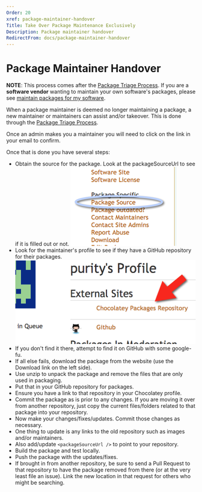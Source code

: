 ```yaml
---
Order: 20
xref: package-maintainer-handover
Title: Take Over Package Maintenance Exclusively
Description: Package maintainer handover
RedirectFrom: docs/package-maintainer-handover
---
```


# Package Maintainer Handover

**NOTE**: This process comes after the [Package Triage Process](xref:package-triage-process). If you are a **software vendor** wanting to maintain your own software's packages, please see [maintain packages for my software](xref:package-triage-process#i-want-to-take-overhelp-with-package-maintenance-for-my-software).


When a package maintainer is deemed no longer maintaining a package, a new maintainer or maintainers can assist and/or takeover. This is done through the [Package Triage Process](xref:package-triage-process).

Once an admin makes you a maintainer you will need to click on the link in your email to confirm.

Once that is done you have several steps:

 * Obtain the source for the package. Look at the packageSourceUrl to see if it is filled out or not.
![Package source link](/assets/images/maintainer-handover/package-source-link.png)
 * Look for the maintainer's profile to see if they have a GitHub repository for their packages.
![maintainer profile with github repository link](/assets/images/maintainer-handover/github-repository-link.png)
 * If you don't find it there, attempt to find it on GitHub with some google-fu.
 * If all else fails, download the package from the website (use the Download link on the left side).
 * Use unzip to unpack the package and remove the files that are only used in packaging.
 * Put that in your GitHub repository for packages.
 * Ensure you have a link to that repository in your Chocolatey profile.
 * Commit the package as is prior to any changes. If you are moving it over from another repository, just copy the current files/folders related to that package into your repository.
 * Now make your changes/fixes/updates. Commit those changes as necessary.
 * One thing to update is any links to the old repository such as images and/or maintainers.
 * Also add/update `<packageSourceUrl />` to point to your repository.
 * Build the package and test locally.
 * Push the package with the updates/fixes.
 * If brought in from another repository, be sure to send a Pull Request to that repository to have the package removed from there (or at the very least file an issue). Link the new location in that request for others who might be searching.
